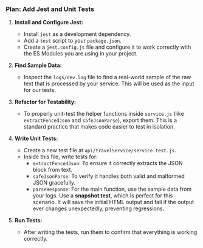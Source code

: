 ### Plan: Add Jest and Unit Tests

1.  **Install and Configure Jest:**
    *   Install `jest` as a development dependency.
    *   Add a `test` script to your `package.json`.
    *   Create a `jest.config.js` file and configure it to work correctly with the ES Modules you are using in your project.

2.  **Find Sample Data:**
    *   Inspect the `logs/dev.log` file to find a real-world sample of the raw text that is processed by your service. This will be used as the input for our tests.

3.  **Refactor for Testability:**
    *   To properly unit-test the helper functions inside `service.js` (like `extractFencedJson` and `safeJsonParse`), export them. This is a standard practice that makes code easier to test in isolation.

4.  **Write Unit Tests:**
    *   Create a new test file at `api/travelService/service.test.js`.
    *   Inside this file, write tests for:
        *   `extractFencedJson`: To ensure it correctly extracts the JSON block from text.
        *   `safeJsonParse`: To verify it handles both valid and malformed JSON gracefully.
        *   `parseResponse`: For the main function, use the sample data from your logs. Use a **snapshot test**, which is perfect for this scenario. It will save the initial HTML output and fail if the output ever changes unexpectedly, preventing regressions.

5.  **Run Tests:**
    *   After writing the tests, run them to confirm that everything is working correctly.
